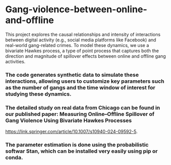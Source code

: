 # Gang-violence-between-online-and-offline
This project explores the causal relationships and intensity of interactions between digital activity (e.g., social media platforms like Facebook) and real-world gang-related crimes. To model these dynamics, we use a bivariate Hawkes process, a type of point process that captures both the direction and magnitude of spillover effects between online and offline gang activities.

### The code generates synthetic data to simulate these interactions, allowing users to customize key parameters such as the number of gangs and the time window of interest for studying these dynamics. 

### The detailed study on real data from Chicago can be found in our published paper: Measuring Online–Offline Spillover of Gang Violence Using Bivariate Hawkes Processes
https://link.springer.com/article/10.1007/s10940-024-09592-5.

### The parameter estimation is done using the probabilistic softwar Stan, which can be installed very easily using pip or conda. 


